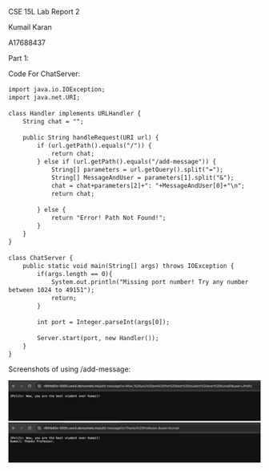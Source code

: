 CSE 15L Lab Report 2

Kumail Karan 

A17688437

Part 1:

Code For ChatServer:

```
import java.io.IOException;
import java.net.URI;

class Handler implements URLHandler {
    String chat = "";

    public String handleRequest(URI url) {
        if (url.getPath().equals("/")) {
            return chat;
        } else if (url.getPath().equals("/add-message")) {
            String[] parameters = url.getQuery().split("=");
            String[] MessageAndUser = parameters[1].split("&");
            chat = chat+parameters[2]+": "+MessageAndUser[0]+"\n";
            return chat;

        } else {
            return "Error! Path Not Found!";
        }
    }
}

class ChatServer {
    public static void main(String[] args) throws IOException {
        if(args.length == 0){
            System.out.println("Missing port number! Try any number between 1024 to 49151");
            return;
        }

        int port = Integer.parseInt(args[0]);

        Server.start(port, new Handler());
    }
}
```
Screenshots of using /add-message:

![Image](Lab2Screenshot1.png)
![Image](Lab2Screenshot2.png)

